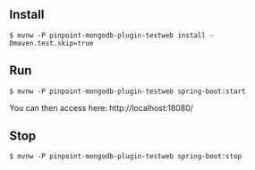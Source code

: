 
## Install
```
$ mvnw -P pinpoint-mongodb-plugin-testweb install -Dmaven.test.skip=true
```

## Run
```
$ mvnw -P pinpoint-mongodb-plugin-testweb spring-boot:start
```
You can then access here: http://localhost:18080/

## Stop
```
$ mvnw -P pinpoint-mongodb-plugin-testweb spring-boot:stop
```
